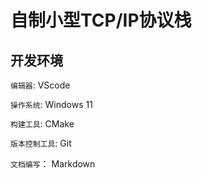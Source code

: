 # 自制小型TCP/IP协议栈

## 开发环境

`编辑器`: VScode

`操作系统`: Windows 11

`构建工具`: CMake 

`版本控制工具`: Git

`文档编写`： Markdown